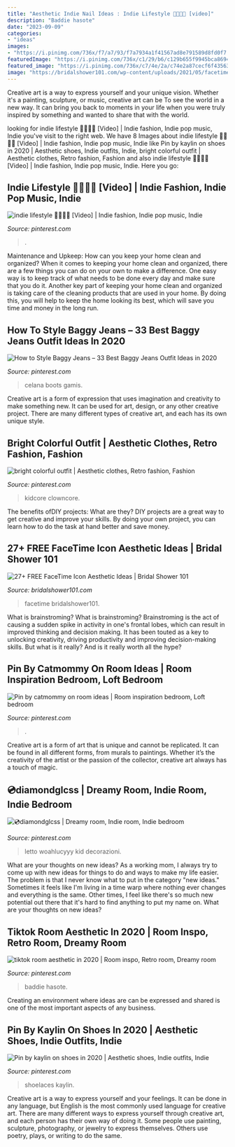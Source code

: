 ```yaml
---
title: "Aesthetic Indie Nail Ideas : Indie Lifestyle 🧃🦋🧿💫 [video]"
description: "Baddie hasote"
date: "2023-09-09"
categories:
- "ideas"
images:
- "https://i.pinimg.com/736x/f7/a7/93/f7a7934a1f41567ad8e791589d8fd0f7.jpg"
featuredImage: "https://i.pinimg.com/736x/c1/29/b6/c129b655f9945bca86943b571cb6ddc7.jpg"
featured_image: "https://i.pinimg.com/736x/c7/4e/2a/c74e2a87cecf6f435634a5274197fc10.jpg"
image: "https://bridalshower101.com/wp-content/uploads/2021/05/facetime-icon-2.png"
---
```



Creative art is a way to express yourself and your unique vision. Whether it's a painting, sculpture, or music, creative art can be To see the world in a new way. It can bring you back to moments in your life when you were truly inspired by something and wanted to share that with the world.

	

		
looking for indie lifestyle 🧃🦋🧿💫 [Video] | Indie fashion, Indie pop music, Indie you've visit to the right web. We have 8 Images about indie lifestyle 🧃🦋🧿💫 [Video] | Indie fashion, Indie pop music, Indie like Pin by kaylin on shoes in 2020 | Aesthetic shoes, Indie outfits, Indie, bright colorful outfit | Aesthetic clothes, Retro fashion, Fashion and also indie lifestyle 🧃🦋🧿💫 [Video] | Indie fashion, Indie pop music, Indie. Here you go:
		
    
## Indie Lifestyle 🧃🦋🧿💫 [Video] | Indie Fashion, Indie Pop Music, Indie

<img loading=lazy src="https://i.pinimg.com/736x/c1/29/b6/c129b655f9945bca86943b571cb6ddc7.jpg" onerror="this.onerror=null;this.src='https://tse4.mm.bing.net/th?id=OIP.rE84SSxbd-2PZ7JviXeP1wHaNK&amp;pid=15.1';" alt="indie lifestyle 🧃🦋🧿💫 [Video] | Indie fashion, Indie pop music, Indie">

_Source: pinterest.com_

>. 

	

Maintenance and Upkeep: How can you keep your home clean and organized?
When it comes to keeping your home clean and organized, there are a few things you can do on your own to make a difference. One easy way is to keep track of what needs to be done every day and make sure that you do it. Another key part of keeping your home clean and organized is taking care of the cleaning products that are used in your home. By doing this, you will help to keep the home looking its best, which will save you time and money in the long run.

    
## How To Style Baggy Jeans – 33 Best Baggy Jeans Outfit Ideas In 2020

<img loading=lazy src="https://i.pinimg.com/736x/87/d3/02/87d302b4a4ae29740a3f4f2146368430.jpg" onerror="this.onerror=null;this.src='https://tse3.mm.bing.net/th?id=OIP.Db9j-Z7RUfK7RzLpGDxOwQHaLH&amp;pid=15.1';" alt="How to Style Baggy Jeans – 33 Best Baggy Jeans Outfit Ideas in 2020">

_Source: pinterest.com_

>celana boots gamis. 

	

Creative art is a form of expression that uses imagination and creativity to make something new. It can be used for art, design, or any other creative project. There are many different types of creative art, and each has its own unique style.

    
## Bright Colorful Outfit | Aesthetic Clothes, Retro Fashion, Fashion

<img loading=lazy src="https://i.pinimg.com/736x/b2/6d/8c/b26d8c88c9f1aa721fa86a888a0aefb4.jpg" onerror="this.onerror=null;this.src='https://tse1.mm.bing.net/th?id=OIP.bQ2vPU9KQyHFVEySvkDpdQHaM3&amp;pid=15.1';" alt="bright colorful outfit | Aesthetic clothes, Retro fashion, Fashion">

_Source: pinterest.com_

>kidcore clowncore. 

	

The benefits ofDIY projects: What are they?
DIY projects are a great way to get creative and improve your skills. By doing your own project, you can learn how to do the task at hand better and save money.

    
## 27+ FREE FaceTime Icon Aesthetic Ideas | Bridal Shower 101

<img loading=lazy src="https://bridalshower101.com/wp-content/uploads/2021/05/facetime-icon-2.png" onerror="this.onerror=null;this.src='https://tse2.mm.bing.net/th?id=OIP.5gmDEebMJe5BUWcinVyS8QHaHa&amp;pid=15.1';" alt="27+ FREE FaceTime Icon Aesthetic Ideas | Bridal Shower 101">

_Source: bridalshower101.com_

>facetime bridalshower101. 

	

What is brainstroming?
What is brainstroming? Brainstroming is the act of causing a sudden spike in activity in one's frontal lobes, which can result in improved thinking and decision making. It has been touted as a key to unlocking creativity, driving productivity and improving decision-making skills. But what is it really? And is it really worth all the hype?

    
## Pin By Catmommy On Room Ideas | Room Inspiration Bedroom, Loft Bedroom

<img loading=lazy src="https://i.pinimg.com/736x/ee/24/47/ee244797ece0c58aaf126c9f762e699d.jpg" onerror="this.onerror=null;this.src='https://tse2.mm.bing.net/th?id=OIP.Npz4kzI0YdDkZzlYQeUdEAHaNO&amp;pid=15.1';" alt="Pin by catmommy on room ideas | Room inspiration bedroom, Loft bedroom">

_Source: pinterest.com_

>. 

	

Creative art is a form of art that is unique and cannot be replicated. It can be found in all different forms, from murals to paintings. Whether it’s the creativity of the artist or the passion of the collector, creative art always has a touch of magic.

    
## 💿diamondglcss | Dreamy Room, Indie Room, Indie Bedroom

<img loading=lazy src="https://i.pinimg.com/736x/c7/4e/2a/c74e2a87cecf6f435634a5274197fc10.jpg" onerror="this.onerror=null;this.src='https://tse2.mm.bing.net/th?id=OIP.a56_7whEflz9JTRq8no6HAHaNK&amp;pid=15.1';" alt="💿diamondglcss | Dreamy room, Indie room, Indie bedroom">

_Source: pinterest.com_

>letto woahlucyyy kid decorazioni. 

	

What are your thoughts on new ideas?
As a working mom, I always try to come up with new ideas for things to do and ways to make my life easier. The problem is that I never know what to put in the category "new ideas." Sometimes it feels like I'm living in a time warp where nothing ever changes and everything is the same. Other times, I feel like there's so much new potential out there that it's hard to find anything to put my name on. What are your thoughts on new ideas?

    
## Tiktok Room Aesthetic In 2020 | Room Inspo, Retro Room, Dreamy Room

<img loading=lazy src="https://i.pinimg.com/736x/f7/a7/93/f7a7934a1f41567ad8e791589d8fd0f7.jpg" onerror="this.onerror=null;this.src='https://tse3.mm.bing.net/th?id=OIP.PsF5GoL4_XDE47PyGm9fOwHaNL&amp;pid=15.1';" alt="tiktok room aesthetic in 2020 | Room inspo, Retro room, Dreamy room">

_Source: pinterest.com_

>baddie hasote. 

	

Creating an environment where ideas are can be expressed and shared is one of the most important aspects of any business.

    
## Pin By Kaylin On Shoes In 2020 | Aesthetic Shoes, Indie Outfits, Indie

<img loading=lazy src="https://i.pinimg.com/736x/b7/28/56/b72856dad5a0f4ef84780002922e859c.jpg" onerror="this.onerror=null;this.src='https://tse2.mm.bing.net/th?id=OIP.B6B3kaAlvWuGO9tiYSqvaAHaJ3&amp;pid=15.1';" alt="Pin by kaylin on shoes in 2020 | Aesthetic shoes, Indie outfits, Indie">

_Source: pinterest.com_

>shoelaces kaylin. 

	

Creative art is a way to express yourself and your feelings. It can be done in any language, but English is the most commonly used language for creative art. There are many different ways to express yourself through creative art, and each person has their own way of doing it. Some people use painting, sculpture, photography, or jewelry to express themselves. Others use poetry, plays, or writing to do the same.

